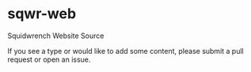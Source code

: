 sqwr-web
========

Squidwrench Website Source

If you see a type or would like to add some content, please submit a pull request or open an issue.
